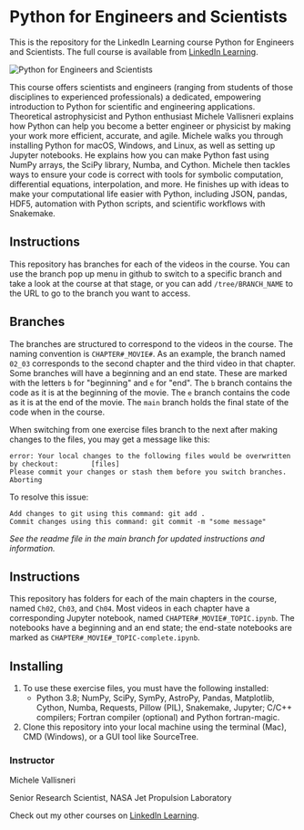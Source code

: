 # Python for Engineers and Scientists
This is the repository for the LinkedIn Learning course Python for Engineers and Scientists. The full course is available from [LinkedIn Learning][lil-course-url].

![Python for Engineers and Scientists][lil-thumbnail-url] 

This course offers scientists and engineers (ranging from students of those disciplines to experienced professionals) a dedicated, empowering introduction to Python for scientific and engineering applications. Theoretical astrophysicist and Python enthusiast Michele Vallisneri explains how Python can help you become a better engineer or physicist by making your work more efficient, accurate, and agile. Michele walks you through installing Python for macOS, Windows, and Linux, as well as setting up Jupyter notebooks. He explains how you can make Python fast using NumPy arrays, the SciPy library, Numba, and Cython. Michele then tackles ways to ensure your code is correct with tools for symbolic computation, differential equations, interpolation, and more. He finishes up with ideas to make your computational life easier with Python, including JSON, pandas, HDF5, automation with Python scripts, and scientific workflows with Snakemake.

## Instructions
This repository has branches for each of the videos in the course. You can use the branch pop up menu in github to switch to a specific branch and take a look at the course at that stage, or you can add `/tree/BRANCH_NAME` to the URL to go to the branch you want to access.

## Branches
The branches are structured to correspond to the videos in the course. The naming convention is `CHAPTER#_MOVIE#`. As an example, the branch named `02_03` corresponds to the second chapter and the third video in that chapter. 
Some branches will have a beginning and an end state. These are marked with the letters `b` for "beginning" and `e` for "end". The `b` branch contains the code as it is at the beginning of the movie. The `e` branch contains the code as it is at the end of the movie. The `main` branch holds the final state of the code when in the course.

When switching from one exercise files branch to the next after making changes to the files, you may get a message like this:

    error: Your local changes to the following files would be overwritten by checkout:        [files]
    Please commit your changes or stash them before you switch branches.
    Aborting

To resolve this issue:
	
    Add changes to git using this command: git add .
	Commit changes using this command: git commit -m "some message"
	
_See the readme file in the main branch for updated instructions and information._
## Instructions
This repository has folders for each of the main chapters in the course, named `Ch02`, `Ch03`, and `Ch04`. Most videos in each chapter have a corresponding Jupyter notebook, named `CHAPTER#_MOVIE#_TOPIC.ipynb`. The notebooks have a beginning and an end state; the end-state notebooks are marked as `CHAPTER#_MOVIE#_TOPIC-complete.ipynb`.

## Installing
1. To use these exercise files, you must have the following installed:
	- Python 3.8; NumPy, SciPy, SymPy, AstroPy, Pandas, Matplotlib, Cython, Numba, Requests, Pillow (PIL), Snakemake, Jupyter; C/C++ compilers; Fortran compiler (optional) and Python fortran-magic.
2. Clone this repository into your local machine using the terminal (Mac), CMD (Windows), or a GUI tool like SourceTree.


### Instructor

Michele Vallisneri 
                            
Senior Research Scientist, NASA Jet Propulsion Laboratory

                            

Check out my other courses on [LinkedIn Learning](https://www.linkedin.com/learning/instructors/michele-vallisneri).

[lil-course-url]: https://www.linkedin.com/learning/python-for-engineers-and-scientists
[lil-thumbnail-url]: https://cdn.lynda.com/course/2425360/2425360-1632161420283-16x9.jpg




